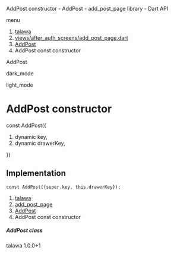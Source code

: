 




AddPost constructor - AddPost - add\_post\_page library - Dart API







menu

1. [talawa](../../index.html)
2. [views/after\_auth\_screens/add\_post\_page.dart](../../file-___home_harshil_Desktop_open-source_palisadoes_talawa_lib_views_after_auth_screens_add_post_page/)
3. [AddPost](../../file-___home_harshil_Desktop_open-source_palisadoes_talawa_lib_views_after_auth_screens_add_post_page/AddPost-class.html)
4. AddPost const constructor

AddPost


dark\_mode

light\_mode




# AddPost constructor


const
AddPost({

1. dynamic key,
2. dynamic drawerKey,

})

## Implementation

```
const AddPost({super.key, this.drawerKey});
```

 


1. [talawa](../../index.html)
2. [add\_post\_page](../../file-___home_harshil_Desktop_open-source_palisadoes_talawa_lib_views_after_auth_screens_add_post_page/)
3. [AddPost](../../file-___home_harshil_Desktop_open-source_palisadoes_talawa_lib_views_after_auth_screens_add_post_page/AddPost-class.html)
4. AddPost const constructor

##### AddPost class





talawa
1.0.0+1






